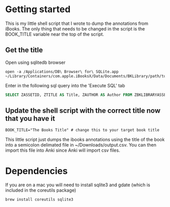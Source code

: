 # Getting started

This is my little shell script that I wrote to dump the annotations from iBooks.  The only thing that needs to be changed in the script is the BOOK_TITLE variable near the top of the script.

## Get the title

Open using sqlitedb browser

```
open -a /Applications/DB\ Browser\ for\ SQLite.app ~/Library/Containers/com.apple.iBooksX/Data/Documents/BKLibrary/path/to/sqlite/db
```

Enter in the following sql query into the 'Execute SQL' tab

```sql
SELECT ZASSETID, ZTITLE AS Title, ZAUTHOR AS Author FROM ZBKLIBRARYASSET WHERE ZTITLE IS NOT NULL
```

## Update the shell script with the correct title now that you have it

```shell
BOOK_TITLE="The Books Title" # change this to your target book title
```

This little script just dumps the ibooks annotations using the title of the book into a semicolon delimated file in ~/Downloads/output.csv.  You can then import this file into Anki since Anki will import csv files.

# Dependencies

If you are on a mac you will need to install sqlite3 and gdate (which is included in the coreutils package)

```shell
brew install coreutils sqlite3
```

